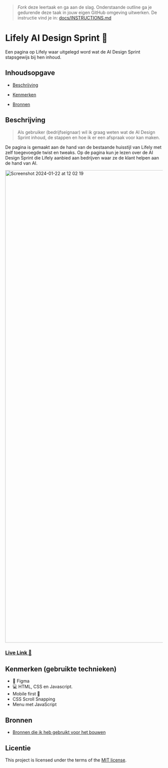 > _Fork_ deze leertaak en ga aan de slag. Onderstaande outline ga je gedurende deze taak in jouw eigen GitHub omgeving uitwerken. De instructie vind je in: [docs/INSTRUCTIONS.md](docs/INSTRUCTIONS.md)

# Lifely AI Design Sprint 🏃
<!-- Geef je project een titel en schrijf in één zin wat het is -->
Een pagina op Lifely waar uitgelegd word wat de AI Design Sprint stapsgewijs bij hen inhoud.

## Inhoudsopgave 

* [Beschrijving](https://github.com/Jason2426/the-startup-responsive-interactieve-website?tab=readme-ov-file#beschrijving)

* [Kenmerken](https://github.com/Jason2426/the-startup-responsive-interactieve-website?tab=readme-ov-file#kenmerken-gebruikte-technieken)

* [Bronnen](https://github.com/Jason2426/the-startup-responsive-interactieve-website/blob/main/README.md#bronnen)

## Beschrijving
<!-- In de Beschrijving staat hoe je project er uit ziet, hoe het werkt en wat je er mee kan. -->
<!-- Voeg een mooie poster visual toe 📸 -->
<!-- Voeg een link toe naar Github Pages 🌐-->

> Als gebruiker (bedrijfseignaar) wil ik graag weten wat de AI Design Sprint inhoud, de stappen en hoe ik er een afspraak voor kan maken.

De pagina is gemaakt aan de hand van de bestaande huisstijl van Lifely met zelf toegevoegde twist en tweaks. Op de pagina kun je lezen over de AI Design Sprint die Lifely aanbied aan bedrijven waar ze de klant helpen aan de hand van AI.

<img width="1512" alt="Screenshot 2024-01-22 at 12 02 19" src="https://github.com/Jason2426/the-startup-responsive-interactieve-website/assets/143999883/df910b64-4ddf-4136-be49-8fb07f8ac38c">

### [Live Link 🔗](https://jason2426.github.io/the-startup-responsive-interactieve-website/)

## Kenmerken (gebruikte technieken)
<!-- Bij Kenmerken staat welke technieken zijn gebruikt en hoe. Wat is de HTML structuur? Wat zijn de belangrijkste dingen in CSS? Wat is er met JS gedaan en hoe? -->
* 🎨 Figma
* 💻 HTML, CSS en Javascript.
* Mobile first 📱
* CSS Scroll Snapping
* Menu met JavaScript

## Bronnen 

* [Bronnen die ik heb gebruikt voor het bouwen](https://github.com/Jason2426/the-startup-responsive-interactieve-website/wiki/Bouwen-%F0%9F%8F%97%EF%B8%8F#bronnen-)

## Licentie

This project is licensed under the terms of the [MIT license](./LICENSE).

